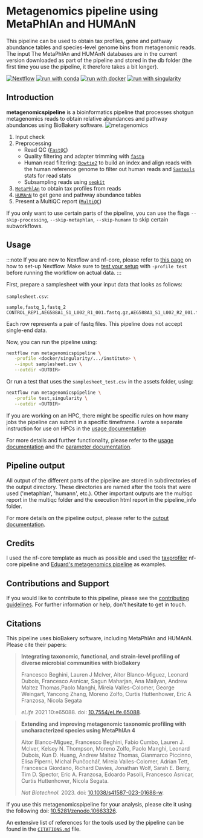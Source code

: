 # Metagenomics pipeline using MetaPhlAn and HUMAnN

 This pipeline can be used to obtain tax profiles, gene and pathway abundance tables and species-level genome bins from metagenomic reads. The input The MetaPhlAn and HUMAnN databases are in the current version downloaded as part of the pipeline and stored in the db folder (the first time you use the pipeline, it therefore takes a bit longer).

[![Nextflow](https://img.shields.io/badge/nextflow%20DSL2-%E2%89%A523.04.0-23aa62.svg)](https://www.nextflow.io/)
[![run with conda](http://img.shields.io/badge/run%20with-conda-3EB049?labelColor=000000&logo=anaconda)](https://docs.conda.io/en/latest/)
[![run with docker](https://img.shields.io/badge/run%20with-docker-0db7ed?labelColor=000000&logo=docker)](https://www.docker.com/)
[![run with singularity](https://img.shields.io/badge/run%20with-singularity-1d355c.svg?labelColor=000000)](https://sylabs.io/docs/)

## Introduction

**metagenomicspipeline** is a bioinformatics pipeline that processes shotgun metagenomics reads to obtain relative abundances and pathway abundances using BioBakery software.
![metagenomics](https://github.com/user-attachments/assets/72bf4655-47a8-4c32-bf89-46f69e19339f)

1. Input check
2. Preprocessing
   - Read QC ([`FastQC`](https://www.bioinformatics.babraham.ac.uk/projects/fastqc/))
   - Quality filtering and adapter trimming with [`fastp`](https://github.com/OpenGene/fastp)
   - Human read filtering: [`Bowtie2`](https://bowtie-bio.sourceforge.net/bowtie2/index.shtml) to build an index and align reads with the human reference genome to filter out human reads and [`Samtools`](http://www.htslib.org/) stats for read stats
   - Subsampling reads using [`seqkit`](https://bioinf.shenwei.me/seqkit/)
3. [`MetaPhlAn`](https://github.com/biobakery/MetaPhlAn/wiki/MetaPhlAn-4) to obtain tax profiles from reads
4. [`HUMAnN`](https://github.com/biobakery/humann) to get gene and pathway abundance tables
5. Present a MultiQC report ([`MultiQC`](http://multiqc.info/))

If you only want to use certain parts of the pipeline, you can use the flags `--skip-processing`, `--skip-metaphlan`, `--skip-humann` to skip certain subworkflows.

## Usage

:::note
If you are new to Nextflow and nf-core, please refer to [this page](https://nf-co.re/docs/usage/installation) on how
to set-up Nextflow. Make sure to [test your setup](https://nf-co.re/docs/usage/introduction#how-to-run-a-pipeline)
with `-profile test` before running the workflow on actual data.
:::

First, prepare a samplesheet with your input data that looks as follows:

`samplesheet.csv`:

```csv
sample,fastq_1,fastq_2
CONTROL_REP1,AEG588A1_S1_L002_R1_001.fastq.gz,AEG588A1_S1_L002_R2_001.fastq.gz
```

Each row represents a pair of fastq files. This pipeline does not accept single-end data.

Now, you can run the pipeline using:

```bash
nextflow run metagenomicspipeline \
   -profile <docker/singularity/.../institute> \
   --input samplesheet.csv \
   --outdir <OUTDIR>
```

Or run a test that uses the `samplesheet_test.csv` in the assets folder, using:

```bash
nextflow run metagenomicspipeline \
   -profile test,singularity \
   --outdir <OUTDIR>
```

If you are working on an HPC, there might be specific rules on how many jobs the pipeline can submit in a specific timeframe. I wrote a separate instruction for use on HPCs in the [usage documentation](https://github.com/barbarahelena/metagenomicspipeline/blob/master/docs/output.md)

For more details and further functionality, please refer to the [usage documentation](https://github.com/barbarahelena/metagenomicspipeline/blob/master/docs/output.md) and the [parameter documentation](https://github.com/barbarahelena/metagenomicspipeline/blob/master/docs/parameters.md).

## Pipeline output

All output of the different parts of the pipeline are stored in subdirectories of the output directory. These directories are named after the tools that were used ('metaphlan', 'humann', etc.). Other important outputs are the multiqc report in the multiqc folder and the execution html report in the pipeline_info folder.

For more details on the pipeline output, please refer to the [output documentation](https://github.com/barbarahelena/metagenomicspipeline/blob/master/docs/output.md).

## Credits

I used the nf-core template as much as possible and used the [taxprofiler](https://github.com/nf-core/taxprofiler/tree/1.1.3) nf-core pipeline and [Eduard's metagenomics pipeline](https://github.com/EvdVossen/Metagenomic_pipeline/tree/main) as examples.

## Contributions and Support

If you would like to contribute to this pipeline, please see the [contributing guidelines](.github/CONTRIBUTING.md).
For further information or help, don't hesitate to get in touch.

## Citations

This pipeline uses bioBakery software, including MetaPhlAn and HUMAnN. Please cite their papers:

> **Integrating taxonomic, functional, and strain-level profiling of diverse microbial communities with bioBakery**
>
> Francesco Beghini, Lauren J McIver, Aitor Blanco-Mìguez, Leonard Dubois, Francesco Asnicar, Sagun Maharjan, Ana Mailyan, Andrew Maltez Thomas,Paolo Manghi, Mireia Valles-Colomer, George Weingart, Yancong Zhang, Moreno Zolfo, Curtis Huttenhower, Eric A Franzosa, Nicola Segata
>
> _eLife_ 2021 10:e65088. doi: [10.7554/eLife.65088](https://doi.org/10.7554/eLife.65088).

> **Extending and improving metagenomic taxonomic profiling with uncharacterized species using MetaPhlAn 4**
>
> Aitor Blanco-Miguez, Francesco Beghini, Fabio Cumbo, Lauren J. McIver, Kelsey N. Thompson, Moreno Zolfo, Paolo Manghi, Leonard Dubois, Kun D. Huang, Andrew Maltez Thomas, Gianmarco Piccinno, Elisa Piperni, Michal Punčochář, Mireia Valles-Colomer, Adrian Tett, Francesca Giordano, Richard Davies, Jonathan Wolf, Sarah E. Berry, Tim D. Spector, Eric A. Franzosa, Edoardo Pasolli, Francesco Asnicar, Curtis Huttenhower, Nicola Segata.
>
> _Nat Biotechnol._ 2023. doi: [10.1038/s41587-023-01688-w](https://doi.org/10.1038/s41587-023-01688-w).

If you use  this metagenomicspipeline for your analysis, please cite it using the following doi: [10.5281/zenodo.10663326](https://doi.org/10.5281/zenodo.10663326).

An extensive list of references for the tools used by the pipeline can be found in the [`CITATIONS.md`](CITATIONS.md) file.
